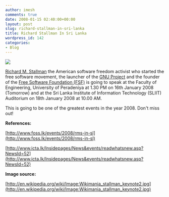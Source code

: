 ```yaml
---
author: imesh
comments: true
date: 2008-01-15 02:40:00+00:00
layout: post
slug: richard-stallman-in-sri-lanka
title: Richard Stallman In Sri Lanka
wordpress_id: 142
categories:
- Blog
---
```


![](http://rootfolder.info/images/RichardStallmanInSriLanka/400px-Wikimania_stallman_keynote2.jpg)




[Richard M. Stallman](http://en.wikipedia.org/wiki/Stallman) the American software freedom activist who started the free software movement, the launcher of the [GNU Project](http://www.gnu.org/) and the founder of the [Free Software Foundation (FSF)](http://www.fsf.org/) is going to speak at the Faculty of Engineering, University of Peradeniya at 1.30 PM on 16th January 2008 (Tomorrow) and at the Sri Lanka Institute of Information Technology (SLIIT) Auditorium on 18th January 2008 at 10.00 AM.




This is going to be one of the greatest events in the year 2008. Don't miss out!




**References:**




[http://www.foss.lk/events/2008/rms-in-sl](http://www.foss.lk/events/2008/rms-in-sl)




[http://www.icta.lk/Insidepages/News&events/readwhatsnew.asp?NewsId=52](http://www.icta.lk/Insidepages/News&events/readwhatsnew.asp?NewsId=52)




**Image source:**




[http://en.wikipedia.org/wiki/Image:Wikimania_stallman_keynote2.jpg](http://en.wikipedia.org/wiki/Image:Wikimania_stallman_keynote2.jpg)
